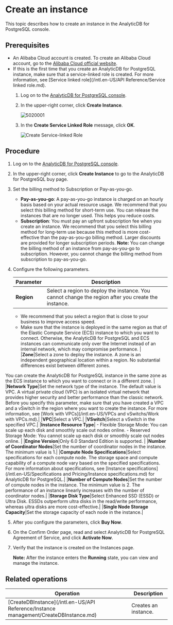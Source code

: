 # Create an instance

This topic describes how to create an instance in the AnalyticDB for PostgreSQL console.

## Prerequisites

-   An Alibaba Cloud account is created. To create an Alibaba Cloud account, go to the [Alibaba Cloud official website](http://www.aliyun.com/).
-   If this is the first time that you create an AnalyticDB for PostgreSQL instance, make sure that a service-linked role is created. For more information, see [Service linked role](/intl.en-US/API Reference/Service linked role.md).
    1.  Log on to the [AnalyticDB for PostgreSQL console](https://gpdbnext.console.aliyun.com/gpdb/cn-hangzhou/list).
    2.  In the upper-right corner, click **Create Instance**.

        ![5020001](https://static-aliyun-doc.oss-accelerate.aliyuncs.com/assets/img/en-US/6588149161/p268310.png)

    3.  In the **Create Service Linked Role** message, click **OK**.

        ![Create Service-linked Role](../images/p161621.png)


## Procedure

1.  Log on to the [AnalyticDB for PostgreSQL console](https://gpdbnext.console.aliyun.com/gpdb/cn-hangzhou/list).
2.  In the upper-right corner, click **Create Instance** to go to the AnalyticDB for PostgreSQL buy page.
3.  Set the billing method to Subscription or Pay-as-you-go.

    -   **Pay-as-you-go**: A pay-as-you-go instance is charged on an hourly basis based on your actual resource usage. We recommend that you select this billing method for short-term use. You can release the instances that are no longer used. This helps you reduce costs.
    -   **Subscription**: You must pay an upfront subscription fee when you create an instance. We recommend that you select this billing method for long-term use because this method is more cost-effective than the pay-as-you-go billing method. Larger discounts are provided for longer subscription periods.
    **Note:** You can change the billing method of an instance from pay-as-you-go to subscription. However, you cannot change the billing method from subscription to pay-as-you-go.

4.  Configure the following parameters.

    |Parameter|Description|
    |---------|-----------|
    |**Region**|Select a region to deploy the instance. You cannot change the region after you create the instance.

    -   We recommend that you select a region that is close to your business to improve access speed.
    -   Make sure that the instance is deployed in the same region as that of the Elastic Compute Service \(ECS\) instance to which you want to connect. Otherwise, the AnalyticDB for PostgreSQL and ECS instances can communicate only over the Internet instead of an internal network, which may compromise performance. |
    |**Zone**|Select a zone to deploy the instance. A zone is an independent geographical location within a region. No substantial differences exist between different zones.

You can create the AnalyticDB for PostgreSQL instance in the same zone as the ECS instance to which you want to connect or in a different zone. |
    |**Network Type**|Set the network type of the instance. The default value is VPC. A virtual private cloud \(VPC\) is an isolated virtual network that provides higher security and better performance than the classic network. Before you specify this parameter, make sure that you have created a VPC and a vSwitch in the region where you want to create the instance. For more information, see [Work with VPCs](/intl.en-US/VPCs and vSwitchs/Work with VPCs.md).|
    |**VPC**|Select a VPC.|
    |**VSwitch**|Select a vSwitch in the specified VPC.|
    |**Instance Resource Type**|    -   Flexible Storage Mode: You can scale up each disk and smoothly scale out nodes online.
    -   Reserved Storage Mode: You cannot scale up each disk or smoothly scale out nodes online. |
    |**Engine Version**|Only 6.0 Standard Edition is supported. |
    |**Number of Coordinator Nodes**|Set the number of coordinator nodes in the instance. The minimum value is 1.|
    |**Compute Node Specifications**|Select specifications for each compute node. The storage space and compute capability of a compute node vary based on the specified specifications. For more information about specifications, see [Instance specifications](/intl.en-US/Specifications and Pricing/Instance specifications.md) for AnalyticDB for PostgreSQL.|
    |**Number of Compute Nodes**|Set the number of compute nodes in the instance. The minimum value is 2. The performance of an instance linearly increases with the number of coordinator nodes.|
    |**Storage Disk Type**|Select Enhanced SSD \(ESSD\) or Ultra Disk. ESSDs outperform ultra disks in the read/write performance, whereas ultra disks are more cost-effective.|
    |**Single Node Storage Capacity**|Set the storage capacity of each node in the instance.|

5.  After you configure the parameters, click **Buy Now**.
6.  On the Confirm Order page, read and select AnalyticDB for PostgreSQL Agreement of Service, and click **Activate Now**.
7.  Verify that the instance is created on the Instances page.

    **Note:** After the instance enters the **Running** state, you can view and manage the instance.


## Related operations

|Operation|Description|
|---------|-----------|
|[CreateDBInstance](/intl.en-US/API Reference/Instance management/CreateDBInstance.md)|Creates an instance.|

